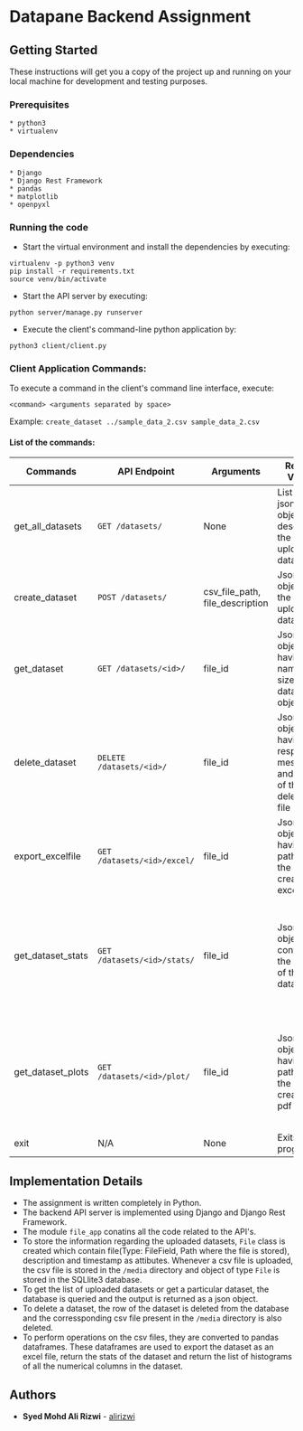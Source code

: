 # Datapane Backend Assignment


## Getting Started

These instructions will get you a copy of the project up and running on your local machine for development and testing purposes.

### Prerequisites

```
* python3
* virtualenv
```
### Dependencies
```
* Django
* Django Rest Framework
* pandas
* matplotlib
* openpyxl
```

### Running the code

* Start the virtual environment and install the dependencies by executing:
```
virtualenv -p python3 venv
pip install -r requirements.txt
source venv/bin/activate
```

* Start the API server by executing:
```
python server/manage.py runserver
```

* Execute the client's command-line python application by:
```
python3 client/client.py
```

### Client Application Commands:

To execute a command in the client's command line interface, execute:

`<command> <arguments separated by space>`

Example: 
`create_dataset ../sample_data_2.csv sample_data_2.csv`

#### List of the commands:

Commands | API Endpoint | Arguments | Return Value | Operation
--- | --- | --- | --- | --- 
get_all_datasets | `GET /datasets/` | None | List of json objects describing the uploaded datasets | list the uploaded datasets
create_dataset |  `POST /datasets/` | csv_file_path, file_description | Json object of the uploaded dataset | uploads the CSV file and creates the dataset.
get_dataset | `GET /datasets/<id>/` | file_id | Json object having file name and size of the dataset object | Get information about a particular dataset
delete_dataset | `DELETE /datasets/<id>/` | file_id | Json object having response message and path of the deleted file | delete the dataset object
export_excelfile | `GET /datasets/<id>/excel/` | file_id | Json object having path of the created excel file |export the dataset as an excel file
get_dataset_stats | `GET /datasets/<id>/stats/` | file_id | Json object containing the stats of the dataset |return the the stats generated by running df.describe() on the pandas dataframe as a json object
get_dataset_plots | `GET /datasets/<id>/plot/` | file_id | Json object having path of the created pdf file | generate and return a PDF containing a list of histograms of all the numerical columns in the dataset
exit | N/A | None | Exits the program

## Implementation Details

* The assignment is written completely in Python.
* The backend API server is implemented using Django and Django Rest Framework.
* The module `file_app` conatins all the code related to the API's.
* To store the information regarding the uploaded datasets, `File` class is created which contain file(Type: FileField, Path where the file is stored), description and timestamp as attibutes. Whenever a csv file is uploaded, the csv file is stored in the `/media` directory and object of type `File` is stored in the SQLlite3 database.
* To get the list of uploaded datasets or get a particular dataset, the database is queried and the output is returned as a json object.
* To delete a dataset, the row of the dataset is deleted from the database and the corressponding csv file present in the `/media` directory is also deleted.
* To perform operations on the csv files, they are converted to pandas dataframes. These dataframes are used to export the dataset as an excel file, return the stats of the dataset and return the list of histograms of all the numerical columns in the dataset.

## Authors

* **Syed Mohd Ali Rizwi** - [alirizwi](https://github.com/alirizwi)
